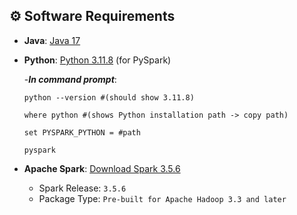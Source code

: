 ## ⚙️ Software Requirements

- **Java**: [Java 17](https://adoptium.net/)  
- **Python**: [Python 3.11.8](https://www.python.org/downloads/release/python-3118/) (for PySpark)
  
    -***In command prompt***:
  
      python --version #(should show 3.11.8)
  
      where python #(shows Python installation path -> copy path)
  
      set PYSPARK_PYTHON = #path
  
      pyspark
  
- **Apache Spark**: [Download Spark 3.5.6](https://spark.apache.org/downloads.html)  
  - Spark Release: `3.5.6`  
  - Package Type: `Pre-built for Apache Hadoop 3.3 and later`

    
